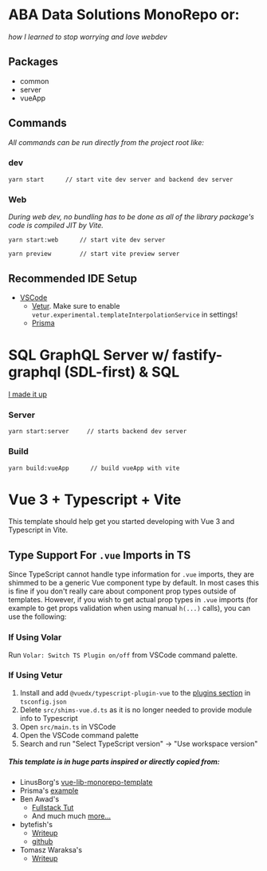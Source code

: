 # ABA Data Solutions MonoRepo or:
*how I learned to stop worrying and love webdev*

## Packages
* common
* server
* vueApp

## Commands
*All commands can be run directly from the project root like:*

### **dev**

```
yarn start      // start vite dev server and backend dev server 
```

### Web
*During web dev, no bundling has to be done as all of the library package's code is compiled JIT by Vite.*
```
yarn start:web      // start vite dev server 
```
```
yarn preview        // start vite preview server
```
## Recommended IDE Setup

* [VSCode](https://code.visualstudio.com/) 
    * [Vetur](https://marketplace.visualstudio.com/items?itemName=octref.vetur). Make sure to enable `vetur.experimental.templateInterpolationService` in settings!
    * [Prisma](https://marketplace.visualstudio.com/items?itemName=Prisma.prisma)


# SQL GraphQL Server w/ fastify-graphql (SDL-first) & SQL
[I made it up](https://github.com/prisma/prisma-examples/tree/latest/typescript/graphql-fastify-sdl-first)

### Server

```
yarn start:server     // starts backend dev server
```

### **Build**
```
yarn build:vueApp      // build vueApp with vite
```

# Vue 3 + Typescript + Vite

This template should help get you started developing with Vue 3 and Typescript in Vite.

## Type Support For `.vue` Imports in TS

Since TypeScript cannot handle type information for `.vue` imports, they are shimmed to be a generic Vue component type by default. In most cases this is fine if you don't really care about component prop types outside of templates. However, if you wish to get actual prop types in `.vue` imports (for example to get props validation when using manual `h(...)` calls), you can use the following:

### If Using Volar

Run `Volar: Switch TS Plugin on/off` from VSCode command palette.

### If Using Vetur

1. Install and add `@vuedx/typescript-plugin-vue` to the [plugins section](https://www.typescriptlang.org/tsconfig#plugins) in `tsconfig.json`
2. Delete `src/shims-vue.d.ts` as it is no longer needed to provide module info to Typescript
3. Open `src/main.ts` in VSCode
4. Open the VSCode command palette
5. Search and run "Select TypeScript version" -> "Use workspace version"

##### This template is in huge parts inspired or directly copied from:
* LinusBorg's [vue-lib-monorepo-template](https://github.com/LinusBorg/vue-lib-monorepo-template)
* Prisma's [example](https://github.com/prisma/prisma-examples/tree/latest/typescript/graphql-fastify-sdl-first)
* Ben Awad's 
    * [Fullstack Tut](https://www.youtube.com/watch?v=I6ypD7qv3Z8&t=0s)
    * And much much [more...](https://www.youtube.com/channel/UC-8QAzbLcRglXeN_MY9blyw)
* bytefish's 
    * [Writeup](https://javascript.plainenglish.io/set-up-vue3-enterprise-level-development-environments-with-vite-step-by-step-guide-32964d1df60e)
    * [github](https://github.com/BytefishMedium/vite-vue3-starter)
* Tomasz Waraksa's
    * [Writeup](https://letsdebug.it/post/12-monorepo-with-vue-vite-lerna/)


